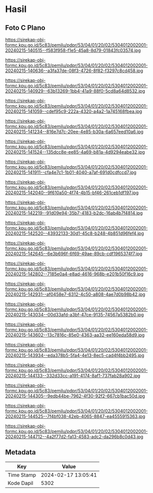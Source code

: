 # Hasil

## Foto C Plano

https://sirekap-obj-formc.kpu.go.id/5c83/pemilu/pdpr/53/04/01/20/02/5304012002001-20240215-140515--f583f958-f1e5-45a8-8d79-01843fc03574.jpg

https://sirekap-obj-formc.kpu.go.id/5c83/pemilu/pdpr/53/04/01/20/02/5304012002001-20240215-140636--a3fa37de-08f3-4726-8f82-f3297c8cd458.jpg

https://sirekap-obj-formc.kpu.go.id/5c83/pemilu/pdpr/53/04/01/20/02/5304012002001-20240215-140929--63b13269-1bb4-41a9-88f0-5cd8a64d8532.jpg

https://sirekap-obj-formc.kpu.go.id/5c83/pemilu/pdpr/53/04/01/20/02/5304012002001-20240215-141059--cdef95c9-222a-4320-a4a2-1a745168fbea.jpg

https://sirekap-obj-formc.kpu.go.id/5c83/pemilu/pdpr/53/04/01/20/02/5304012002001-20240215-141234--816e7d7c-20ee-4e85-b30a-6a657eed10a6.jpg

https://sirekap-obj-formc.kpu.go.id/5c83/pemilu/pdpr/53/04/01/20/02/5304012002001-20240215-141524--135dcc8e-ee85-4a69-b81a-4d9294eabe32.jpg

https://sirekap-obj-formc.kpu.go.id/5c83/pemilu/pdpr/53/04/01/20/02/5304012002001-20240215-141911--cfa4e7c1-1b01-4040-a7af-691d0cdfccd7.jpg

https://sirekap-obj-formc.kpu.go.id/5c83/pemilu/pdpr/53/04/01/20/02/5304012002001-20240215-142040--9f610a50-4f74-4b15-bf46-261ceb1df197.jpg

https://sirekap-obj-formc.kpu.go.id/5c83/pemilu/pdpr/53/04/01/20/02/5304012002001-20240215-142219--91d09e94-35b7-4183-b2dc-16ab4b7f4814.jpg

https://sirekap-obj-formc.kpu.go.id/5c83/pemilu/pdpr/53/04/01/20/02/5304012002001-20240215-142520--43932133-30d1-45c8-b248-4b851d96fef4.jpg

https://sirekap-obj-formc.kpu.go.id/5c83/pemilu/pdpr/53/04/01/20/02/5304012002001-20240215-142645--6e3b696f-6f69-49ae-89cb-cdf1965374f7.jpg

https://sirekap-obj-formc.kpu.go.id/5c83/pemilu/pdpr/53/04/01/20/02/5304012002001-20240215-142802--7185e0a4-e8ad-4616-968b-e201b50f16c9.jpg

https://sirekap-obj-formc.kpu.go.id/5c83/pemilu/pdpr/53/04/01/20/02/5304012002001-20240215-142931--af0458e7-6312-4c50-a808-4ae7d0b98b42.jpg

https://sirekap-obj-formc.kpu.go.id/5c83/pemilu/pdpr/53/04/01/20/02/5304012002001-20240215-143034--00d33afd-a3bf-47ce-9135-74567a5382b0.jpg

https://sirekap-obj-formc.kpu.go.id/5c83/pemilu/pdpr/53/04/01/20/02/5304012002001-20240215-143602--13c7816c-85e0-4363-aa32-ee160eda58d9.jpg

https://sirekap-obj-formc.kpu.go.id/5c83/pemilu/pdpr/53/04/01/20/02/5304012002001-20240215-143934--eda378b5-5fa4-4e13-8ec5-cad4f4bb2495.jpg

https://sirekap-obj-formc.kpu.go.id/5c83/pemilu/pdpr/53/04/01/20/02/5304012002001-20240215-144133--332d33cc-a191-4174-8af1-737fab28a902.jpg

https://sirekap-obj-formc.kpu.go.id/5c83/pemilu/pdpr/53/04/01/20/02/5304012002001-20240215-144305--9edb44be-7962-4f30-92f2-667cb1bac50d.jpg

https://sirekap-obj-formc.kpu.go.id/5c83/pemilu/pdpr/53/04/01/20/02/5304012002001-20240215-144525--7f4bf038-42eb-4065-8847-ea4555915363.jpg

https://sirekap-obj-formc.kpu.go.id/5c83/pemilu/pdpr/53/04/01/20/02/5304012002001-20240215-144712--4a2f77d2-fa13-4583-adc2-da296b8c0d43.jpg


## Metadata

| Key        | Value               |
| ---------- | ------------------- |
| Time Stamp | 2024-02-17 13:05:41 |
| Kode Dapil | 5302                |




